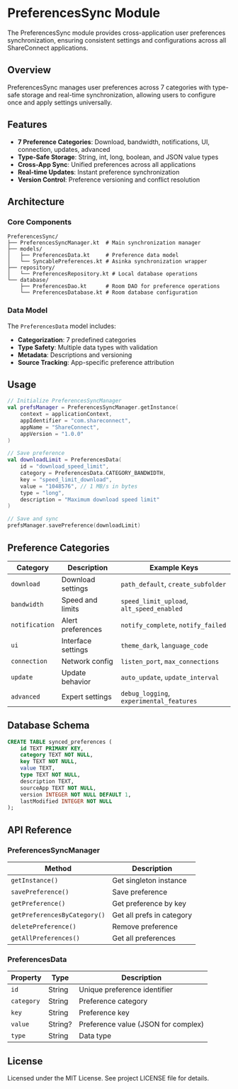 # PreferencesSync Module

The PreferencesSync module provides cross-application user preferences synchronization, ensuring consistent settings and configurations across all ShareConnect applications.

## Overview

PreferencesSync manages user preferences across 7 categories with type-safe storage and real-time synchronization, allowing users to configure once and apply settings universally.

## Features

- **7 Preference Categories**: Download, bandwidth, notifications, UI, connection, updates, advanced
- **Type-Safe Storage**: String, int, long, boolean, and JSON value types
- **Cross-App Sync**: Unified preferences across all applications
- **Real-time Updates**: Instant preference synchronization
- **Version Control**: Preference versioning and conflict resolution

## Architecture

### Core Components

```
PreferencesSync/
├── PreferencesSyncManager.kt  # Main synchronization manager
├── models/
│   ├── PreferencesData.kt     # Preference data model
│   └── SyncablePreferences.kt # Asinka synchronization wrapper
├── repository/
│   └── PreferencesRepository.kt # Local database operations
└── database/
    ├── PreferencesDao.kt      # Room DAO for preference operations
    └── PreferencesDatabase.kt # Room database configuration
```

### Data Model

The `PreferencesData` model includes:
- **Categorization**: 7 predefined categories
- **Type Safety**: Multiple data types with validation
- **Metadata**: Descriptions and versioning
- **Source Tracking**: App-specific preference attribution

## Usage

```kotlin
// Initialize PreferencesSyncManager
val prefsManager = PreferencesSyncManager.getInstance(
    context = applicationContext,
    appIdentifier = "com.shareconnect",
    appName = "ShareConnect",
    appVersion = "1.0.0"
)

// Save preference
val downloadLimit = PreferencesData(
    id = "download_speed_limit",
    category = PreferencesData.CATEGORY_BANDWIDTH,
    key = "speed_limit_download",
    value = "1048576", // 1 MB/s in bytes
    type = "long",
    description = "Maximum download speed limit"
)

// Save and sync
prefsManager.savePreference(downloadLimit)
```

## Preference Categories

| Category | Description | Example Keys |
|----------|-------------|--------------|
| `download` | Download settings | `path_default`, `create_subfolder` |
| `bandwidth` | Speed and limits | `speed_limit_upload`, `alt_speed_enabled` |
| `notification` | Alert preferences | `notify_complete`, `notify_failed` |
| `ui` | Interface settings | `theme_dark`, `language_code` |
| `connection` | Network config | `listen_port`, `max_connections` |
| `update` | Update behavior | `auto_update`, `update_interval` |
| `advanced` | Expert settings | `debug_logging`, `experimental_features` |

## Database Schema

```sql
CREATE TABLE synced_preferences (
    id TEXT PRIMARY KEY,
    category TEXT NOT NULL,
    key TEXT NOT NULL,
    value TEXT,
    type TEXT NOT NULL,
    description TEXT,
    sourceApp TEXT NOT NULL,
    version INTEGER NOT NULL DEFAULT 1,
    lastModified INTEGER NOT NULL
);
```

## API Reference

### PreferencesSyncManager

| Method | Description |
|--------|-------------|
| `getInstance()` | Get singleton instance |
| `savePreference()` | Save preference |
| `getPreference()` | Get preference by key |
| `getPreferencesByCategory()` | Get all prefs in category |
| `deletePreference()` | Remove preference |
| `getAllPreferences()` | Get all preferences |

### PreferencesData

| Property | Type | Description |
|----------|------|-------------|
| `id` | String | Unique preference identifier |
| `category` | String | Preference category |
| `key` | String | Preference key |
| `value` | String? | Preference value (JSON for complex) |
| `type` | String | Data type |

## License

Licensed under the MIT License. See project LICENSE file for details.